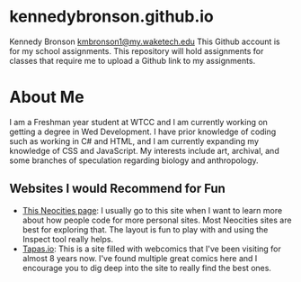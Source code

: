 # kennedybronson.github.io

Kennedy Bronson
kmbronson1@my.waketech.edu
This Github account is for my school assignments. 
This repository will hold assignments for classes that require me to upload a Github link to my assignments.

# About Me
I am a Freshman year student at WTCC and I am currently working on getting a degree in Wed Development. I have prior knowledge of coding such as working in C# and HTML, and I am currently expanding my knowledge of CSS and JavaScript. My interests include art, archival, and some branches of speculation regarding biology and anthropology.

## Websites I would Recommend for Fun
- [This Neocities page](https://thechillzone.neocities.org/home): I usually go to this site when I want to learn more about how people code for more personal sites. Most Neocities sites are best for exploring that. The layout is fun to play with and using the Inspect tool really helps.
- [Tapas.io](https://tapas.io/): This is a site filled with webcomics that I've been visiting for almost 8 years now. I've found multiple great comics here and I encourage you to dig deep into the site to really find the best ones.